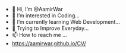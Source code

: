 - 👋 Hi, I’m @AamirWar
- 👀 I’m interested in Coding...
- 🌱 I’m currently learning Web Development...
- 🧩 Trying to Improve Everyday...
- 📫 How to reach me ...
- https://aamirwar.github.io/CV/
<!---
AamirWar/AamirWar is a ✨ special ✨ repository because its `README.md` (this file) appears on your GitHub profile.
You can click the Preview link to take a look at your changes.
--->
